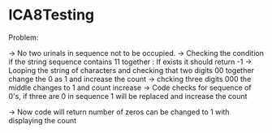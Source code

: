 # ICA8Testing

Problem:

-> No two urinals in sequence not to be occupied.
-> Checking the condition if the string sequence contains 11 together : If exists it should return -1
-> Looping the string of characters and checking that two digits 00 together change the 0 as 1 and increase the count
-> chcking three digits 000 the middle changes to 1 and count increase
-> Code checks for sequence of 0's, if three are 0 in sequence 1 will be replaced and increase the count

-> Now code will return number of zeros can be changed to 1 with displaying the count
